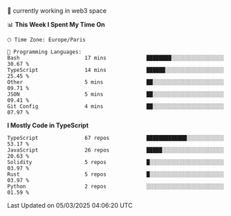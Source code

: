 🔭 currently working in web3 space

<!--START_SECTION:waka-->
📊 **This Week I Spent My Time On** 

```text
🕑︎ Time Zone: Europe/Paris

💬 Programming Languages: 
Bash                     17 mins             ████████░░░░░░░░░░░░░░░░░   30.67 % 
TypeScript               14 mins             ██████░░░░░░░░░░░░░░░░░░░   25.45 % 
Other                    5 mins              ██░░░░░░░░░░░░░░░░░░░░░░░   09.71 % 
JSON                     5 mins              ██░░░░░░░░░░░░░░░░░░░░░░░   09.41 % 
Git Config               4 mins              ██░░░░░░░░░░░░░░░░░░░░░░░   07.97 % 
```

**I Mostly Code in TypeScript** 

```text
TypeScript               67 repos            █████████████░░░░░░░░░░░░   53.17 % 
JavaScript               26 repos            █████░░░░░░░░░░░░░░░░░░░░   20.63 % 
Solidity                 5 repos             █░░░░░░░░░░░░░░░░░░░░░░░░   03.97 % 
Rust                     5 repos             █░░░░░░░░░░░░░░░░░░░░░░░░   03.97 % 
Python                   2 repos             ░░░░░░░░░░░░░░░░░░░░░░░░░   01.59 % 
```




 Last Updated on 05/03/2025 04:06:20 UTC
<!--END_SECTION:waka-->

